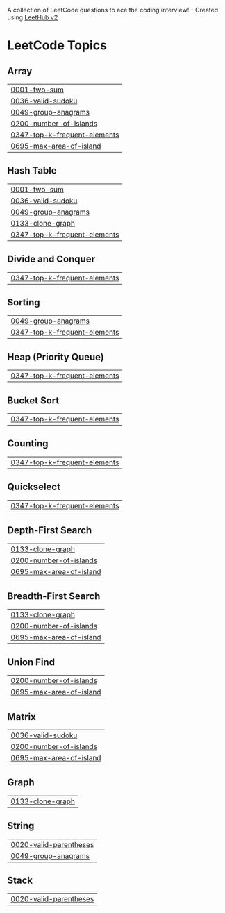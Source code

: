 A collection of LeetCode questions to ace the coding interview! - Created using [LeetHub v2](https://github.com/arunbhardwaj/LeetHub-2.0)
<!---LeetCode Topics Start-->
# LeetCode Topics
## Array
|  |
| ------- |
| [0001-two-sum](https://github.com/Aishu3006/leetcoding/tree/master/0001-two-sum) |
| [0036-valid-sudoku](https://github.com/Aishu3006/leetcoding/tree/master/0036-valid-sudoku) |
| [0049-group-anagrams](https://github.com/Aishu3006/leetcoding/tree/master/0049-group-anagrams) |
| [0200-number-of-islands](https://github.com/Aishu3006/leetcoding/tree/master/0200-number-of-islands) |
| [0347-top-k-frequent-elements](https://github.com/Aishu3006/leetcoding/tree/master/0347-top-k-frequent-elements) |
| [0695-max-area-of-island](https://github.com/Aishu3006/leetcoding/tree/master/0695-max-area-of-island) |
## Hash Table
|  |
| ------- |
| [0001-two-sum](https://github.com/Aishu3006/leetcoding/tree/master/0001-two-sum) |
| [0036-valid-sudoku](https://github.com/Aishu3006/leetcoding/tree/master/0036-valid-sudoku) |
| [0049-group-anagrams](https://github.com/Aishu3006/leetcoding/tree/master/0049-group-anagrams) |
| [0133-clone-graph](https://github.com/Aishu3006/leetcoding/tree/master/0133-clone-graph) |
| [0347-top-k-frequent-elements](https://github.com/Aishu3006/leetcoding/tree/master/0347-top-k-frequent-elements) |
## Divide and Conquer
|  |
| ------- |
| [0347-top-k-frequent-elements](https://github.com/Aishu3006/leetcoding/tree/master/0347-top-k-frequent-elements) |
## Sorting
|  |
| ------- |
| [0049-group-anagrams](https://github.com/Aishu3006/leetcoding/tree/master/0049-group-anagrams) |
| [0347-top-k-frequent-elements](https://github.com/Aishu3006/leetcoding/tree/master/0347-top-k-frequent-elements) |
## Heap (Priority Queue)
|  |
| ------- |
| [0347-top-k-frequent-elements](https://github.com/Aishu3006/leetcoding/tree/master/0347-top-k-frequent-elements) |
## Bucket Sort
|  |
| ------- |
| [0347-top-k-frequent-elements](https://github.com/Aishu3006/leetcoding/tree/master/0347-top-k-frequent-elements) |
## Counting
|  |
| ------- |
| [0347-top-k-frequent-elements](https://github.com/Aishu3006/leetcoding/tree/master/0347-top-k-frequent-elements) |
## Quickselect
|  |
| ------- |
| [0347-top-k-frequent-elements](https://github.com/Aishu3006/leetcoding/tree/master/0347-top-k-frequent-elements) |
## Depth-First Search
|  |
| ------- |
| [0133-clone-graph](https://github.com/Aishu3006/leetcoding/tree/master/0133-clone-graph) |
| [0200-number-of-islands](https://github.com/Aishu3006/leetcoding/tree/master/0200-number-of-islands) |
| [0695-max-area-of-island](https://github.com/Aishu3006/leetcoding/tree/master/0695-max-area-of-island) |
## Breadth-First Search
|  |
| ------- |
| [0133-clone-graph](https://github.com/Aishu3006/leetcoding/tree/master/0133-clone-graph) |
| [0200-number-of-islands](https://github.com/Aishu3006/leetcoding/tree/master/0200-number-of-islands) |
| [0695-max-area-of-island](https://github.com/Aishu3006/leetcoding/tree/master/0695-max-area-of-island) |
## Union Find
|  |
| ------- |
| [0200-number-of-islands](https://github.com/Aishu3006/leetcoding/tree/master/0200-number-of-islands) |
| [0695-max-area-of-island](https://github.com/Aishu3006/leetcoding/tree/master/0695-max-area-of-island) |
## Matrix
|  |
| ------- |
| [0036-valid-sudoku](https://github.com/Aishu3006/leetcoding/tree/master/0036-valid-sudoku) |
| [0200-number-of-islands](https://github.com/Aishu3006/leetcoding/tree/master/0200-number-of-islands) |
| [0695-max-area-of-island](https://github.com/Aishu3006/leetcoding/tree/master/0695-max-area-of-island) |
## Graph
|  |
| ------- |
| [0133-clone-graph](https://github.com/Aishu3006/leetcoding/tree/master/0133-clone-graph) |
## String
|  |
| ------- |
| [0020-valid-parentheses](https://github.com/Aishu3006/leetcoding/tree/master/0020-valid-parentheses) |
| [0049-group-anagrams](https://github.com/Aishu3006/leetcoding/tree/master/0049-group-anagrams) |
## Stack
|  |
| ------- |
| [0020-valid-parentheses](https://github.com/Aishu3006/leetcoding/tree/master/0020-valid-parentheses) |
<!---LeetCode Topics End-->